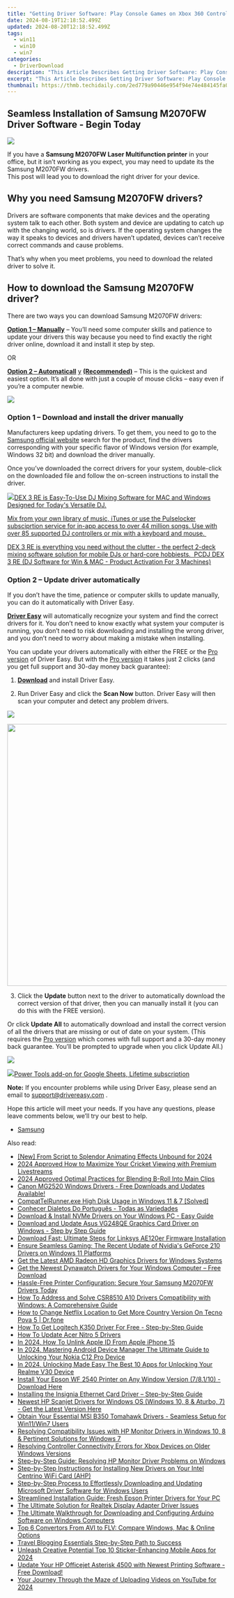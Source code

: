 ```yaml
---
title: "Getting Driver Software: Play Console Games on Xbox 360 Controller Online"
date: 2024-08-19T12:18:52.499Z
updated: 2024-08-20T12:18:52.499Z
tags:
  - win11
  - win10
  - win7
categories:
  - DriverDownload
description: "This Article Describes Getting Driver Software: Play Console Games on Xbox 360 Controller Online"
excerpt: "This Article Describes Getting Driver Software: Play Console Games on Xbox 360 Controller Online"
thumbnail: https://thmb.techidaily.com/2ed779a90446e954f94e74e484145fa08b9476978f937cb6e50b9af175371190.jpg
---
```


## Seamless Installation of Samsung M2070FW Driver Software - Begin Today

![](https://images.drivereasy.com/wp-content/uploads/2019/09/2070-1024x683.jpg)

 If you have a **Samsung M2070FW Laser Multifunction printer** in your office, but it isn’t working as you expect, you may need to update its the Samsung M2070FW drivers.  
 This post will lead you to download the right driver for your device.

## Why you need Samsung M2070FW drivers?

 Drivers are software components that make devices and the operating system talk to each other. Both system and device are updating to catch up with the changing world, so is drivers. If the operating system changes the way it speaks to devices and drivers haven’t updated, devices can’t receive correct commands and cause problems.

 That’s why when you meet problems, you need to download the related driver to solve it.

## How to download the Samsung M2070FW driver?

There are two ways you can download Samsung M2070FW drivers:

**[Option 1 – Manually](https://tools.techidaily.com/drivereasy/download/)**  – You’ll need some computer skills and patience to update your drivers this way because you need to find exactly the right driver online, download it and install it step by step.

OR

**[Option 2 – Automaticall](https://tools.techidaily.com/drivereasy/download/)** [y](https://tools.techidaily.com/drivereasy/download/) **[(Recommended)](https://tools.techidaily.com/drivereasy/download/)**  – This is the quickest and easiest option. It’s all done with just a couple of mouse clicks – easy even if you’re a computer newbie.

<!-- affiliate ads begin -->
<a href="https://store.nero.com/order/checkout.php?PRODS=22889392&QTY=1&AFFILIATE=108875&CART=1"><img src="http://webstatic.nero.com/nero2015-com-wAssets/img/affiliate/media/banner728-90eng.jpg" border="0"></a>
<!-- affiliate ads end -->
### Option 1 – Download and install the driver manually

 Manufacturers keep updating drivers. To get them, you need to go to the [Samsung official website](https://shop-links.co/link/?exclusive=1&publisher_slug=itechdaily19598&url=https%3A%2F%2Fwww.samsung.com%2Fus%2Fsupport%2F) search for the product, find the drivers corresponding with your specific flavor of Windows version (for example, Windows 32 bit) and download the driver manually.

 Once you’ve downloaded the correct drivers for your system, double-click on the downloaded file and follow the on-screen instructions to install the driver.

<!-- affiliate ads begin -->
<a href="https://shop.pcdj.com/order/checkout.php?PRODS=4698827&QTY=1&AFFILIATE=108875&CART=1"> <img src="https://secure.avangate.com/images/merchant/47f4b6321e9fd8e8f7326a6adc1a7c1e/products/dex3REpage-newmainscreenshot.png" border="0">DEX 3 RE is Easy-To-Use DJ Mixing Software for MAC and Windows Designed for Today's Versatile DJ. 

 Mix from your own library of music, iTunes or use the Pulselocker subsciprtion service for in-app access to over 44 million songs. Use with over 85 supported DJ controllers or mix with a keyboard and mouse.  

 DEX 3 RE is everything you need without the clutter - the perfect 2-deck mixing software solution for mobile DJs or hard-core hobbiests.  
 PCDJ DEX 3 RE (DJ Software for Win & MAC - Product Activation For 3 Machines)</a>
<!-- affiliate ads end -->
### Option 2 – Update driver automatically

 If you don’t have the time, patience or computer skills to update manually, you can do it automatically with Driver Easy.

**[Driver Easy](https://tools.techidaily.com/drivereasy/download/)**  will automatically recognize your system and find the correct drivers for it. You don’t need to know exactly what system your computer is running, you don’t need to risk downloading and installing the wrong driver, and you don’t need to worry about making a mistake when installing.

 You can update your drivers automatically with either the FREE or the [Pro version](https://tools.techidaily.com/drivereasy/download/) of Driver Easy. But with the [Pro version](https://tools.techidaily.com/drivereasy/download/) it takes just 2 clicks (and you get full support and 30-day money back guarantee):

 1) **[Download](https://tools.techidaily.com/drivereasy/download/)**  and install Driver Easy.

 2) Run Driver Easy and click the **Scan Now** button. Driver Easy will then scan your computer and detect any problem drivers.

![](https://images.drivereasy.com/wp-content/uploads/2019/09/amd1-1.jpg)

<!-- affiliate ads begin -->
<a href="https://appsumo.8odi.net/c/5597632/2087389/7443" target="_top" id="2087389"><img src="//a.impactradius-go.com/display-ad/7443-2087389" border="0" alt="" width="1200" height="600"/></a><img height="0" width="0" src="https://appsumo.8odi.net/i/5597632/2087389/7443" style="position:absolute;visibility:hidden;" border="0" />
<!-- affiliate ads end -->
 3) Click the **Update** button next to the driver to automatically download the correct version of that driver, then you can manually install it (you can do this with the FREE version).

 Or click **Update All** to automatically download and install the correct version of all the drivers that are missing or out of date on your system. (This requires the [Pro version](https://tools.techidaily.com/drivereasy/download/) which comes with full support and a 30-day money back guarantee. You’ll be prompted to upgrade when you click Update All.)

![](https://images.drivereasy.com/wp-content/uploads/2019/09/70.jpg)

<!-- affiliate ads begin -->
<a href="https://secure.2checkout.com/order/checkout.php?PRODS=4726807&QTY=1&AFFILIATE=108875&CART=1"><img src="https://secure.avangate.com/images/merchant/c14a8df1e1b4d5297e9cb30cb34d5a00/products/copy_copy_power-tools-48.png" border="0">Power Tools add-on for Google Sheets, Lifetime subscription</a>
<!-- affiliate ads end -->
**Note:** If you encounter problems while using Driver Easy, please send an email to [support@drivereasy.com](https://tools.techidaily.com/drivereasy/download/) .

 Hope this article will meet your needs. If you have any questions, please leave comments below, we’ll try our best to help.

* [Samsung](https://tools.techidaily.com/drivereasy/download/)

<ins class="adsbygoogle"
     style="display:block"
     data-ad-format="autorelaxed"
     data-ad-client="ca-pub-7571918770474297"
     data-ad-slot="1223367746"></ins>



<ins class="adsbygoogle"
     style="display:block"
     data-ad-client="ca-pub-7571918770474297"
     data-ad-slot="8358498916"
     data-ad-format="auto"
     data-full-width-responsive="true"></ins>

<span class="atpl-alsoreadstyle">Also read:</span>
<div><ul>
<li><a href="https://eaxpv-info.techidaily.com/new-from-script-to-splendor-animating-effects-unbound-for-2024/"><u>[New] From Script to Splendor  Animating Effects Unbound for 2024</u></a></li>
<li><a href="https://fox-info.techidaily.com/2024-approved-how-to-maximize-your-cricket-viewing-with-premium-livestreams/"><u>2024 Approved  How to Maximize Your Cricket Viewing with Premium Livestreams</u></a></li>
<li><a href="https://fox-boxes.techidaily.com/2024-approved-optimal-practices-for-blending-b-roll-into-main-clips/"><u>2024 Approved  Optimal Practices for Blending B-Roll Into Main Clips</u></a></li>
<li><a href="https://hardware-help.techidaily.com/canon-mg2520-windows-drivers-free-downloads-and-updates-available/"><u>Canon MG2520 Windows Drivers - Free Downloads and Updates Available!</u></a></li>
<li><a href="https://tech-hub.techidaily.com/compattelrunnerexe-high-disk-usage-in-windows-11-and-7-solved/"><u>CompatTelRunner.exe High Disk Usage in Windows 11 & 7 [Solved]</u></a></li>
<li><a href="https://mondly-stories.techidaily.com/conhecer-dialetos-do-portugues-todas-as-variedades/"><u>Conhecer Dialetos Do Português - Todas as Variedades</u></a></li>
<li><a href="https://hardware-help.techidaily.com/download-and-install-nvme-drivers-on-your-windows-pc-easy-guide/"><u>Download & Install NVMe Drivers on Your Windows PC - Easy Guide</u></a></li>
<li><a href="https://hardware-help.techidaily.com/1722959179418-download-and-update-asus-vg248qe-graphics-card-driver-on-windows-step-by-step-guide/"><u>Download and Update Asus VG248QE Graphics Card Driver on Windows - Step by Step Guide</u></a></li>
<li><a href="https://hardware-help.techidaily.com/download-fast-ultimate-steps-for-linksys-ae120er-firmware-installation/"><u>Download Fast: Ultimate Steps for Linksys AE120er Firmware Installation</u></a></li>
<li><a href="https://hardware-help.techidaily.com/ensure-seamless-gaming-the-recent-update-of-nvidias-geforce-210-drivers-on-windows-11-platforms/"><u>Ensure Seamless Gaming: The Recent Update of Nvidia's GeForce 210 Drivers on Windows 11 Platforms</u></a></li>
<li><a href="https://hardware-help.techidaily.com/get-the-latest-amd-radeon-hd-graphics-drivers-for-windows-systems/"><u>Get the Latest AMD Radeon HD Graphics Drivers for Windows Systems</u></a></li>
<li><a href="https://hardware-help.techidaily.com/get-the-newest-dynawatch-drivers-for-your-windows-computer-free-download/"><u>Get the Newest Dynawatch Drivers for Your Windows Computer – Free Download</u></a></li>
<li><a href="https://hardware-help.techidaily.com/1722975523617-hassle-free-printer-configuration-secure-your-samsung-m2070fw-drivers-today/"><u>Hassle-Free Printer Configuration: Secure Your Samsung M2070FW Drivers Today</u></a></li>
<li><a href="https://hardware-help.techidaily.com/how-to-address-and-solve-csr8510-a10-drivers-compatibility-with-windows-a-comprehensive-guide/"><u>How To Address and Solve CSR8510 A10 Drivers Compatibility with Windows: A Comprehensive Guide</u></a></li>
<li><a href="https://fake-location.techidaily.com/how-to-change-netflix-location-to-get-more-country-version-on-tecno-pova-5-drfone-by-drfone-virtual-android/"><u>How to Change Netflix Location to Get More Country Version On Tecno Pova 5 | Dr.fone</u></a></li>
<li><a href="https://hardware-help.techidaily.com/how-to-get-logitech-k350-driver-for-free-step-by-step-guide/"><u>How To Get Logitech K350 Driver For Free - Step-by-Step Guide</u></a></li>
<li><a href="https://hardware-help.techidaily.com/how-to-update-acer-nitro-5-drivers/"><u>How To Update Acer Nitro 5 Drivers</u></a></li>
<li><a href="https://apple-account.techidaily.com/in-2024-how-to-unlink-apple-id-from-apple-iphone-15-by-drfone-ios/"><u>In 2024, How To Unlink Apple ID From Apple iPhone 15</u></a></li>
<li><a href="https://easy-unlock-android.techidaily.com/in-2024-mastering-android-device-manager-the-ultimate-guide-to-unlocking-your-nokia-c12-pro-device-by-drfone-android/"><u>In 2024, Mastering Android Device Manager The Ultimate Guide to Unlocking Your Nokia C12 Pro Device</u></a></li>
<li><a href="https://easy-unlock-android.techidaily.com/in-2024-unlocking-made-easy-the-best-10-apps-for-unlocking-your-realme-v30-device-by-drfone-android/"><u>In 2024, Unlocking Made Easy The Best 10 Apps for Unlocking Your Realme V30 Device</u></a></li>
<li><a href="https://hardware-help.techidaily.com/install-your-epson-wf-2540-printer-on-any-window-version-78110-download-here/"><u>Install Your Epson WF 2540 Printer on Any Window Version (7/8.1/10) - Download Here</u></a></li>
<li><a href="https://hardware-help.techidaily.com/installing-the-insignia-ethernet-card-driver-step-by-step-guide/"><u>Installing the Insignia Ethernet Card Driver – Step-by-Step Guide</u></a></li>
<li><a href="https://hardware-help.techidaily.com/newest-hp-scanjet-drivers-for-windows-os-windows-10-8-and-aturbo-7-get-the-latest-version-here/"><u>Newest HP Scanjet Drivers for Windows OS (Windows 10, 8 & Aturbo, 7) - Get the Latest Version Here</u></a></li>
<li><a href="https://hardware-help.techidaily.com/obtain-your-essential-msi-b350-tomahawk-drivers-seamless-setup-for-win11win7-users/"><u>Obtain Your Essential MSI B350 Tomahawk Drivers - Seamless Setup for Win11/Win7 Users</u></a></li>
<li><a href="https://hardware-help.techidaily.com/resolving-compatibility-issues-with-hp-monitor-drivers-in-windows-10-8-and-pertinent-solutions-for-windows-7/"><u>Resolving Compatibility Issues with HP Monitor Drivers in Windows 10, 8 & Pertinent Solutions for Windows 7</u></a></li>
<li><a href="https://hardware-help.techidaily.com/resolving-controller-connectivity-errors-for-xbox-devices-on-older-windows-versions/"><u>Resolving Controller Connectivity Errors for Xbox Devices on Older Windows Versions</u></a></li>
<li><a href="https://hardware-help.techidaily.com/step-by-step-guide-resolving-hp-monitor-driver-problems-on-windows/"><u>Step-by-Step Guide: Resolving HP Monitor Driver Problems on Windows</u></a></li>
<li><a href="https://hardware-help.techidaily.com/step-by-step-instructions-for-installing-new-drivers-on-your-intel-centrino-wifi-card-ahp/"><u>Step-by-Step Instructions for Installing New Drivers on Your Intel Centrino WiFi Card (AHP)</u></a></li>
<li><a href="https://hardware-help.techidaily.com/step-by-step-process-to-effortlessly-downloading-and-updating-microsoft-driver-software-for-windows-users/"><u>Step-by-Step Process to Effortlessly Downloading and Updating Microsoft Driver Software for Windows Users</u></a></li>
<li><a href="https://hardware-help.techidaily.com/streamlined-installation-guide-fresh-epson-printer-drivers-for-your-pc/"><u>Streamlined Installation Guide: Fresh Epson Printer Drivers for Your PC</u></a></li>
<li><a href="https://hardware-help.techidaily.com/the-ultimate-solution-for-realtek-display-adapter-driver-issues/"><u>The Ultimate Solution for Realtek Display Adapter Driver Issues</u></a></li>
<li><a href="https://hardware-help.techidaily.com/the-ultimate-walkthrough-for-downloading-and-configuring-arduino-software-on-windows-computers/"><u>The Ultimate Walkthrough for Downloading and Configuring Arduino Software on Windows Computers</u></a></li>
<li><a href="https://media-tips.techidaily.com/top-6-convertors-from-avi-to-flv-compare-windows-mac-and-online-options/"><u>Top 6 Convertors From AVI to FLV: Compare Windows, Mac & Online Options</u></a></li>
<li><a href="https://youtube-lab.techidaily.com/l-blogging-essentials-step-by-step-path-to-success/"><u>Travel Blogging Essentials  Step-by-Step Path to Success</u></a></li>
<li><a href="https://some-skills.techidaily.com/unleash-creative-potential-top-10-sticker-enhancing-mobile-apps-for-2024/"><u>Unleash Creative Potential  Top 10 Sticker-Enhancing Mobile Apps for 2024</u></a></li>
<li><a href="https://hardware-help.techidaily.com/update-your-hp-officejet-asterisk-4500-with-newest-printing-software-free-download/"><u>Update Your HP Officejet Asterisk 4500 with Newest Printing Software - Free Download!</u></a></li>
<li><a href="https://youtube-blog.techidaily.com/journey-through-the-maze-of-uploading-videos-on-youtube-for-2024/"><u>Your Journey Through the Maze of Uploading Videos on YouTube for 2024</u></a></li>
</ul></div>
